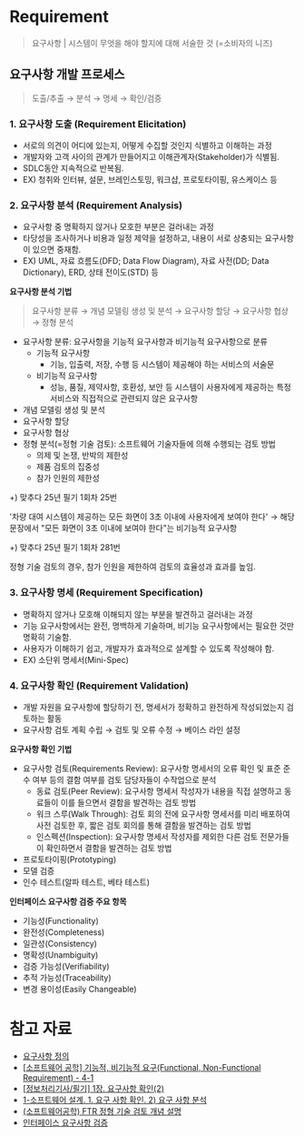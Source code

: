 # Requirement

> 요구사항 | 시스템이 무엇을 해야 할지에 대해 서술한 것 (=소비자의 니즈)

## 요구사항 개발 프로세스

> 도출/추출 → 분석 → 명세 → 확인/검증

### 1. 요구사항 도출 (Requirement Elicitation)

- 서로의 의견이 어디에 있는지, 어떻게 수집할 것인지 식별하고 이해하는 과정
- 개발자와 고객 사이의 관계가 만들어지고 이해관계자(Stakeholder)가 식별됨.
- SDLC동안 지속적으로 반복됨.
- EX) 청취와 인터뷰, 설문, 브레인스토밍, 워크샵, 프로토타이핑, 유스케이스 등

### 2. 요구사항 분석 (Requirement Analysis)

- 요구사항 중 명확하지 않거나 모호한 부분은 걸러내는 과정
- 타당성을 조사하거나 비용과 일정 제약을 설정하고, 내용이 서로 상충되는 요구사항이 있으면 중재함.
- EX) UML, 자료 흐름도(DFD; Data Flow Diagram), 자료 사전(DD; Data Dictionary), ERD, 상태 전이도(STD) 등

**요구사항 분석 기법**

> 요구사항 분류 → 개념 모델링 생성 및 분석 → 요구사항 할당 → 요구사항 협상 → 정형 분석

- 요구사항 분류: 요구사항을 기능적 요구사항과 비기능적 요구사항으로 분류
  - 기능적 요구사항
    - 기능, 입출력, 저장, 수행 등 시스템이 제공해야 하는 서비스의 서술문
  - 비기능적 요구사항
    - 성능, 품질, 제약사항, 호환성, 보안 등 시스템이 사용자에게 제공하는 특정 서비스와 직접적으로 관련되지 않은 요구사항
- 개념 모델링 생성 및 분석
- 요구사항 할당
- 요구사항 협상
- 정형 분석(=정형 기술 검토): 소프트웨어 기술자들에 의해 수행되는 검토 방법
  - 의제 및 논쟁, 반박의 제한성
  - 제품 검토의 집중성
  - 참가 인원의 제한성

+) 맞추다 25년 필기 1회차 25번

'차량 대여 시스템이 제공하는 모든 화면이 3초 이내에 사용자에게 보여야 한다' → 해당 문장에서 "모든 화면이 3초 이내에 보여야 한다"는 비기능적 요구사항

+) 맞추다 25년 필기 1회차 281번

정형 기술 검토의 경우, 참가 인원을 제한하여 검토의 효율성과 효과를 높임.

### 3. 요구사항 명세 (Requirement Specification)

- 명확하지 않거나 모호해 이해되지 않는 부분을 발견하고 걸러내는 과정
- 기능 요구사항에서는 완전, 명백하게 기술하며, 비기능 요구사항에서는 필요한 것만 명확히 기술함.
- 사용자가 이해하기 쉽고, 개발자가 효과적으로 설계할 수 있도록 작성해야 함.
- EX) 소단위 명세서(Mini-Spec)

### 4. 요구사항 확인 (Requirement Validation)

- 개발 자원을 요구사항에 할당하기 전, 명세서가 정확하고 완전하게 작성되었는지 검토하는 활동
- 요구사항 검토 계획 수립 → 검토 및 오류 수정 → 베이스 라인 설정

**요구사항 확인 기법**

- 요구사항 검토(Requirements Review): 요구사항 명세서의 오류 확인 및 표준 준수 여부 등의 결함 여부를 검토 담당자들이 수작업으로 분석
  - 동료 검토(Peer Review): 요구사항 명세서 작성자가 내용을 직접 설명하고 동료들이 이를 들으면서 결함을 발견하는 검토 방법
  - 워크 스루(Walk Through): 검토 회의 전에 요구사항 명세서를 미리 배포하여 사전 검토한 후, 짧은 검토 회의를 통해 결함을 발견하는 검토 방법
  - 인스펙션(Inspection): 요구사항 명세서 작성자를 제외한 다른 검토 전문가들이 확인하면서 결함을 발견하는 검토 방법
- 프로토타이핑(Prototyping)
- 모델 검증
- 인수 테스트(알파 테스트, 베타 테스트)

**인터페이스 요구사항 검증 주요 항목**

- 기능성(Functionality)
- 완전성(Completeness)
- 일관성(Consistency)
- 명확성(Unambiguity)
- 검증 가능성(Verifiability)
- 추적 가능성(Traceability)
- 변경 용이성(Easily Changeable)

# 참고 자료

- [요구사항 정의](https://m.blog.naver.com/wook2124/222103001064)
- [\[소프트웨어 공학\] 기능적, 비기능적 요구(Functional, Non-Functional Requirement) - 4-1](https://jelong.tistory.com/entry/%EC%86%8C%ED%94%84%ED%8A%B8%EC%9B%A8%EC%96%B4-%EA%B3%B5%ED%95%99-%EA%B8%B0%EB%8A%A5%EC%A0%81-%EB%B9%84%EA%B8%B0%EB%8A%A5%EC%A0%81-%EC%9A%94%EA%B5%ACFunctional-Non-Functional-Requirement-Engineering-4-1)
- [\[정보처리기사/필기\] 1장. 요구사항 확인(2)](https://velog.io/@jiwon3378/%EC%A0%95%EB%B3%B4%EC%B2%98%EB%A6%AC%EA%B8%B0%EC%82%AC%EC%86%8C%ED%94%84%ED%8A%B8%EC%9B%A8%EC%96%B4-%EC%84%A4%EA%B3%84-1%EC%9E%A5.-%EC%9A%94%EA%B5%AC%EC%82%AC%ED%95%AD-%ED%99%95%EC%9D%B82)
- [1-소프트웨어 설계. 1. 요구 사항 확인. 2) 요구 사항 분석](https://velog.io/@kjh03160/1-%EC%86%8C%ED%94%84%ED%8A%B8%EC%9B%A8%EC%96%B4-%EC%84%A4%EA%B3%84.-1.-%EC%9A%94%EA%B5%AC-%EC%82%AC%ED%95%AD-%ED%99%95%EC%9D%B8.-2-%EC%9A%94%EA%B5%AC-%EC%82%AC%ED%95%AD-%EB%B6%84%EC%84%9D)
- [(소프트웨어공학) FTR 정형 기술 검토 개념 설명](https://kkh0977.tistory.com/589)
- [인터페이스 요구사항 검증](https://m.blog.naver.com/wook2124/222103410491)
